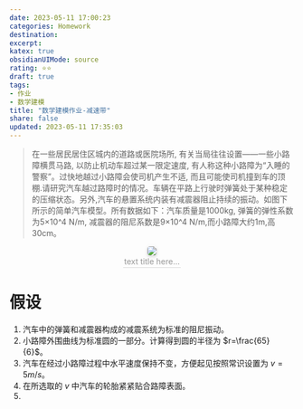 ```yaml
---
date: 2023-05-11 17:00:23
categories: Homework
destination: 
excerpt: 
katex: true
obsidianUIMode: source
rating: ⭐⭐
draft: true
tags:  
- 作业
- 数学建模
title: "数学建模作业-减速带"
share: false
updated: 2023-05-11 17:35:03
---
```


> 在一些居民居住区城内的道路或医院场所, 有关当局往往设置——一些小路障横贯马路, 以防止机动车超过某一限定速度, 有人称这种小路障为“入睡的警察”。过快地越过小路障会使司机产生不适, 而且可能使司机撞到车的顶棚.请研究汽车越过路障时的情况。车辆在平路上行驶时弹簧处于某种稳定的压缩状态。另外,汽车的悬置系统内装有减震器阻止持续的振动。如图下所示的简单汽车模型。所有数据如下：汽车质量是1000kg, 弹簧的弹性系数为5×10^4 N/m, 减震器的阻尼系数是9×10^4 N/m,而小路障大约1m,高30cm。

<center>
    <img style="border-radius: 0.3125em;
    box-shadow: 0 2px 4px 0 rgba(34,36,38,.12),0 2px 10px 0 rgba(34,36,38,.08);"
    src="https://search.pstatic.net/common?src=https://i.imgur.com/2sIopYs.png">
    <br>
    <div style="color:orange; border-bottom: 1px solid #d9d9d9;
    display: inline-block;
    color: #999;
    padding: 2px;">text title here...
    </div>
</center>

# 假设
1. 汽车中的弹簧和减震器构成的减震系统为标准的阻尼振动。
2. 小路障外围曲线为标准圆的一部分。计算得到圆的半径为 $r=\frac{65}{6}$。
3. 汽车在经过小路障过程中水平速度保持不变，方便起见按照常识设置为 $v=5m/s$。
4. 在所选取的 $v$ 中汽车的轮胎紧紧贴合路障表面。
5. 